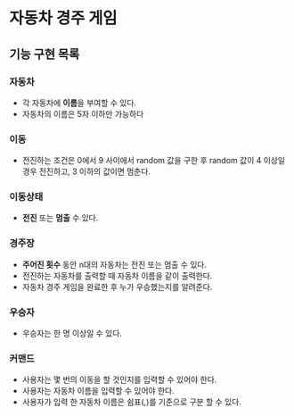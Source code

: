 # 자동차 경주 게임
## 기능 구현 목록

### 자동차
- 각 자동차에 **이름**을 부여할 수 있다.
- 자동차의 이름은 5자 이하만 가능하다 

### 이동
- 전진하는 조건은 0에서 9 사이에서 random 값을 구한 후 random 값이 4 이상일 경우 전진하고, 3 이하의 값이면 멈춘다.

### 이동상태
- **전진** 또는 **멈출** 수 있다.

### 경주장
- **주어진 횟수** 동안 n대의 자동차는 전진 또는 멈출 수 있다. 
- 전진하는 자동차를 출력할 때 자동차 이름을 같이 출력한다.
- 자동차 경주 게임을 완료한 후 누가 우승했는지를 알려준다.

### 우승자
- 우승자는 한 명 이상일 수 있다.

### 커맨드
- 사용자는 몇 번의 이동을 할 것인지를 입력할 수 있어야 한다. 
- 사용자는 자동차 이름을 입력할 수 있어야 한다.
- 사용자가 입력 한 자동차 이름은 쉼표(,)를 기준으로 구분 할 수 있다.


 



